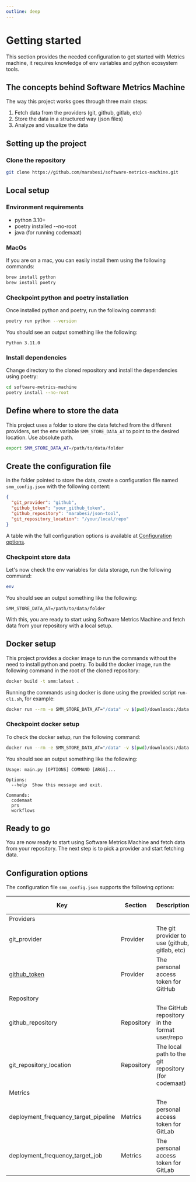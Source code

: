 ```yaml
---
outline: deep
---
```


# Getting started

This section provides the needed configuration to get started with Metrics machine, it requires knowledge of env variables
and python ecosystem tools.

## The concepts behind Software Metrics Machine

The way this project works goes through three main steps:

1. Fetch data from the providers (git, github, gitlab, etc)
2. Store the data in a structured way (json files)
3. Analyze and visualize the data

## Setting up the project

### Clone the repository

```bash
git clone https://github.com/marabesi/software-metrics-machine.git
```

## Local setup

### Environment requirements

* python 3.10+
* poetry installed --no-root
* java (for running codemaat)

### MacOs

If you are on a mac, you can easily install them using the following commands:

```bash
brew install python
brew install poetry
```

### Checkpoint python and poetry installation

Once installed python and poetry, run the following command:

```bash
poetry run python --version
```

You should see an output something like the following:

```plaintext
Python 3.11.0
```

### Install dependencies

Change directory to the cloned repository and install the dependencies using poetry:

```bash
cd software-metrics-machine
poetry install --no-root
```

## Define where to store the data

This project uses a folder to store the data fetched from the different providers, set the env variable `SMM_STORE_DATA_AT`
to point to the desired location. Use absolute path.

```bash
export SMM_STORE_DATA_AT=/path/to/data/folder
```

## Create the configuration file

in the folder pointed to store the data, create a configuration file named `smm_config.json` with the following content:

```json
{
  "git_provider": "github",
  "github_token": "your_github_token",
  "github_repository": "marabesi/json-tool",
  "git_repository_location": "/your/local/repo"
}
```

A table wih the full configuration options is available at [Configuration options](getting-started.md#configuration-options).

### Checkpoint store data

Let's now check the env variables for data storage, run the following command:

```bash
env
```

You should see an output something like the following:

```plaintext
SMM_STORE_DATA_AT=/path/to/data/folder
```

With this, you are ready to start using Software Metrics Machine and fetch data from your repository with a local
setup.

## Docker setup

This project provides a docker image to run the commands without the need to install python and poetry. To build the
docker image, run the following command in the root of the cloned repository:

```bash
docker build -t smm:latest .
```

Running the commands using docker is done using the provided script `run-cli.sh`, for example:

```bash
docker run --rm -e SMM_STORE_DATA_AT="/data" -v $(pwd)/downloads:/data smm sh ./run-cli.sh
```

### Checkpoint docker setup

To check the docker setup, run the following command:

```bash
docker run --rm -e SMM_STORE_DATA_AT="/data" -v $(pwd)/downloads:/data smm sh ./run-cli.sh
```

You should see an output something like the following:

```plaintext
Usage: main.py [OPTIONS] COMMAND [ARGS]...

Options:
  --help  Show this message and exit.

Commands:
  codemaat
  prs
  workflows
```

## Ready to go

You are now ready to start using Software Metrics Machine and fetch data from your repository. The next step is to
pick a provider and start fetching data.

## Configuration options

The configuration file `smm_config.json` supports the following options:

| Key                     |  Section      |  Description                                                            | Required | Default Value        |
|-------------------------| -------       | ------------------------------------------------------------------------|----------|----------------------|
| Providers               |               |                                                                         |          |                      |
| git_provider            |  Provider     |  The git provider to use (github, gitlab, etc)                          | Yes      | github               |
| [github_token](./github.md#generating-a-token)          |  Provider     |  The personal access token for GitHub                                   | Yes      |                      |
| Repository              |               |                                                                         |          |                      |
| github_repository       |  Repository   |  The GitHub repository in the format user/repo                          | Yes      |                      |
| git_repository_location |  Repository   |  The local path to the git repository (for codemaat)                    | Yes      |                      |
| Metrics                 |               |                                                                         |          |                      |
| deployment_frequency_target_pipeline    |  Metrics     |  The personal access token for GitLab                    | No       |                      |
| deployment_frequency_target_job         |  Metrics     |  The personal access token for GitLab                    | No       |                      |
